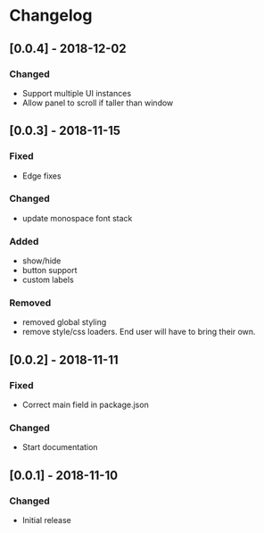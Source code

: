 # Changelog
## [0.0.4] - 2018-12-02
### Changed
- Support multiple UI instances
- Allow panel to scroll if taller than window

## [0.0.3] - 2018-11-15

### Fixed
- Edge fixes

### Changed
- update monospace font stack

### Added
- show/hide
- button support
- custom labels

### Removed
- removed global styling
- remove style/css loaders. End user will have to bring their own.

## [0.0.2] - 2018-11-11
### Fixed
- Correct main field in package.json

### Changed
- Start documentation

## [0.0.1] - 2018-11-10
### Changed
- Initial release
